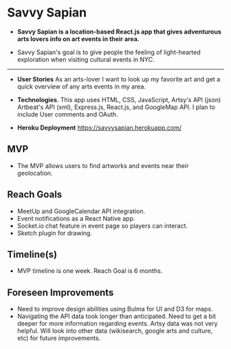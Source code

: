 # Savvy Sapian

* **Savvy Sapian is a location-based React.js app that gives adventurous arts lovers info on art events in their area.** 
- Savvy Sapian's goal is to give people the feeling of light-hearted exploration when visiting cultural events in NYC.
---

* **User Stories** 
As an arts-lover I want to look up my favorite art and get a quick overview of any arts events in my area.

* **Technologies**. 
This app  uses HTML, CSS, JavaScript, Artsy's API (json) Artbeat's API (xml), Express.js, React.js, and GoogleMap API.
I plan to include User comments and OAuth.


* **Heroku Deployment** 
https://savvysapian.herokuapp.com/

## MVP
- The MVP allows users to find artworks and events near their geolocation.

## Reach Goals
- MeetUp and GoogleCalendar API integration.
- Event notifications as a React Native app.
- Socket.io chat feature in event page so players can interact.
- Sketch plugin for drawing.

## Timeline(s)
- MVP timeline is one week. Reach Goal is 6 months.

## Foreseen Improvements
- Need to improve design abilities using Bulma for UI and D3 for maps.
- Navigating the API data took longer than anticipated. Need to get a bit deeper for more information regarding events. Artsy data was not very helpful. Will look into other data (wikisearch, google arts and culture, etc) for future improvements.
